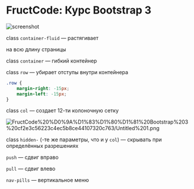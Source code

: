# FructCode: Курс Bootstrap 3

![screenshot](D:\!codding\courses\FructCode\Bootstrap_FructCode\screenshots\Untitled.png)

class `container-fluid` — растягивает <div> на всю длину страницы

class `container` — гибкий контейнер

class `row` — убирает отступы внутри контейнера

```css
.row {
    margin-right: -15px;
    margin-left: -15px;
}
```

class `col` — создает 12-ти колоночную сетку

![FructCode%20%D0%9A%D1%83%D1%80%D1%81%20Bootstrap%203%20cf2e3c56223c4ec5b8ce44107320c763/Untitled%201.png](FructCode%20%D0%9A%D1%83%D1%80%D1%81%20Bootstrap%203%20cf2e3c56223c4ec5b8ce44107320c763/Untitled%201.png)

class `hidden-` (-те же параметры, что и у `col`) — скрывать при определённых разрешениях

`push` — сдвиг вправо

`pull` — сдвиг влево

`nav-pills` — вертикальное меню
